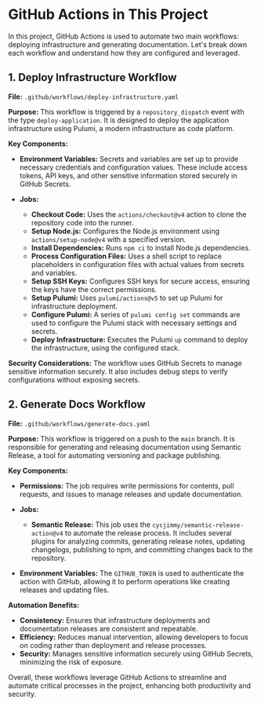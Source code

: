 # GitHub Actions in This Project

In this project, GitHub Actions is used to automate two main workflows: deploying infrastructure and generating documentation. Let's break down each workflow and understand how they are configured and leveraged.

## 1. Deploy Infrastructure Workflow

**File:** `.github/workflows/deploy-infrastructure.yaml`

**Purpose:** This workflow is triggered by a `repository_dispatch` event with the type `deploy-application`. It is designed to deploy the application infrastructure using Pulumi, a modern infrastructure as code platform.

**Key Components:**

- **Environment Variables:** Secrets and variables are set up to provide necessary credentials and configuration values. These include access tokens, API keys, and other sensitive information stored securely in GitHub Secrets.

- **Jobs:**
  - **Checkout Code:** Uses the `actions/checkout@v4` action to clone the repository code into the runner.
  - **Setup Node.js:** Configures the Node.js environment using `actions/setup-node@v4` with a specified version.
  - **Install Dependencies:** Runs `npm ci` to install Node.js dependencies.
  - **Process Configuration Files:** Uses a shell script to replace placeholders in configuration files with actual values from secrets and variables.
  - **Setup SSH Keys:** Configures SSH keys for secure access, ensuring the keys have the correct permissions.
  - **Setup Pulumi:** Uses `pulumi/actions@v5` to set up Pulumi for infrastructure deployment.
  - **Configure Pulumi:** A series of `pulumi config set` commands are used to configure the Pulumi stack with necessary settings and secrets.
  - **Deploy Infrastructure:** Executes the Pulumi `up` command to deploy the infrastructure, using the configured stack.

**Security Considerations:** The workflow uses GitHub Secrets to manage sensitive information securely. It also includes debug steps to verify configurations without exposing secrets.

## 2. Generate Docs Workflow

**File:** `.github/workflows/generate-docs.yaml`

**Purpose:** This workflow is triggered on a push to the `main` branch. It is responsible for generating and releasing documentation using Semantic Release, a tool for automating versioning and package publishing.

**Key Components:**

- **Permissions:** The job requires write permissions for contents, pull requests, and issues to manage releases and update documentation.

- **Jobs:**

  - **Semantic Release:** This job uses the `cycjimmy/semantic-release-action@v4` to automate the release process. It includes several plugins for analyzing commits, generating release notes, updating changelogs, publishing to npm, and committing changes back to the repository.

- **Environment Variables:** The `GITHUB_TOKEN` is used to authenticate the action with GitHub, allowing it to perform operations like creating releases and updating files.

**Automation Benefits:**

- **Consistency:** Ensures that infrastructure deployments and documentation releases are consistent and repeatable.
- **Efficiency:** Reduces manual intervention, allowing developers to focus on coding rather than deployment and release processes.
- **Security:** Manages sensitive information securely using GitHub Secrets, minimizing the risk of exposure.

Overall, these workflows leverage GitHub Actions to streamline and automate critical processes in the project, enhancing both productivity and security.
